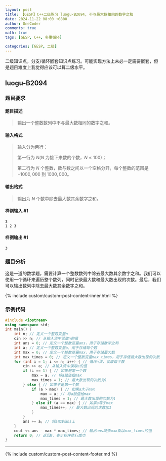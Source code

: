 ```yaml
---
layout: post
title: 【GESP】C++二级练习 luogu-B2094, 不与最大数相同的数字之和
date: 2024-11-22 08:00 +0800
author: OneCoder
comments: true
math: true
tags: [GESP, C++, 多重循环]

categories: [GESP, 二级]
---
```

二级知识点，分支/循环嵌套知识点练习。可能实现方法上未必一定需要嵌套，但是题目难度上我觉得应该可以算二级水平。

<!--more-->

## luogu-B2094

### 题目要求

#### 题目描述

>输出一个整数数列中不与最大数相同的数字之和。

#### 输入格式

>输入分为两行：
>
>第一行为 $N(N$ 为接下来数的个数，$N \le 100)$；
>
>第二行为 $N$ 个整数，数与数之间以一个空格分开，每个整数的范围是 $-1000,000$ 到 $1000,000$。

#### 输出格式

>输出为 $N$ 个数中除去最大数其余数字之和。

#### 样例输入 #1

```console
3
1 2 3
```

#### 样例输出 #1

```console
3
```

### 题目分析

这是一道的数学题，需要计算一个整数数列中除去最大数其余数字之和。我们可以使用一个循环来遍历整个数列，同时记录最大数和最大数出现的次数。最后，我们可以输出数列中除去最大数其余数字之和。

{% include custom/custom-post-content-inner.html %}

### 示例代码

```cpp
#include <iostream>
using namespace std;
int main() {
    int n; // 定义一个整数变量n
    cin >> n; // 从输入流中读取n的值
    int ans = 0; // 定义一个整数变量ans，用于存储数字之和
    int a; // 定义一个整数变量a，用于存储每个数
    int max = 0; // 定义一个整数变量max，用于存储最大数
    int max_times = 0; // 定义一个整数变量max_times，用于存储最大数出现的次数
    for (int i = 1; i <= n; i++) { // 循环n次，读取每个数
        cin >> a; // 从输入流中读取a的值
        if (i == 1) { // 如果是第一个数
            max = a; // 将a赋值给max
            max_times = 1; // 最大数出现的次数为1
        } else { // 如果不是第一个数
            if (a > max) { // 如果a大于max
                max = a; // 将a赋值给max
                max_times = 1; // 最大数出现的次数为1
            } else if (a == max) { // 如果a等于max
                max_times++; // 最大数出现的次数加1
            }
        }
        ans += a; // 将a加到ans上
    }
    cout << ans - max * max_times; // 输出ans减去max乘以max_times的值
    return 0; // 返回0，表示程序执行成功
}
```

---

{% include custom/custom-post-content-footer.md %}
